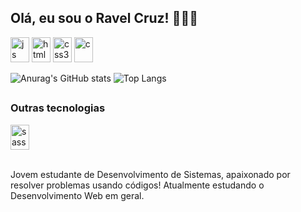 ## Olá, eu sou o Ravel Cruz! 👨🏾‍💻


<img height="40" width="30" alt="js" src="https://cdn.jsdelivr.net/gh/devicons/devicon@latest/icons/javascript/javascript-original.svg"/> <img height="40" width="30" alt="html5" src="https://cdn.jsdelivr.net/gh/devicons/devicon@latest/icons/html5/html5-original.svg"/>
<img height="40" width="30" alt="css3" src="https://cdn.jsdelivr.net/gh/devicons/devicon@latest/icons/css3/css3-original.svg"/>
<img height="40" width="30" alt="c" src="https://cdn.jsdelivr.net/gh/devicons/devicon@latest/icons/c/c-original.svg"/>

![Anurag's GitHub stats](https://github-readme-stats.vercel.app/api?username=devravel&show_icons=true&theme=transparent&locale=pt-br)
![Top Langs](https://github-readme-stats.vercel.app/api/top-langs/?username=devravel&hide_progress=true&theme=transparent)<br/>

##
<h3>Outras tecnologias</h3>
<div style="display: inline_block">
<img height="40" width="30" alt="sass"src="https://cdn.jsdelivr.net/gh/devicons/devicon@latest/icons/sass/sass-original.svg"/>
</div><br/>


Jovem estudante de Desenvolvimento de Sistemas, apaixonado por resolver problemas usando códigos! Atualmente estudando o Desenvolvimento Web em geral.
